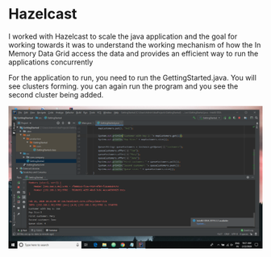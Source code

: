 # Hazelcast

I worked with Hazelcast to scale the java application and the goal for working towards it was to understand the working mechanism of how the In Memory Data Grid access the data and provides an efficient way to run the applications concurrently

For the application to run, you need to run the GettingStarted.java. You will see clusters forming. you can again run the program and you see the second cluster being added.

![alt text](https://github.com/varshabudihal/Hazelcast/blob/master/Hazelcast.png)
